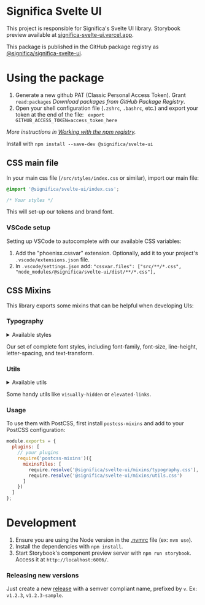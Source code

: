 # Significa Svelte UI

This project is responsible for Significa's Svelte UI library.
Storybook preview available at [significa-svelte-ui.vercel.app](https://significa-svelte-ui.vercel.app/).

This package is published in the GitHub package registry as [@significa/significa-svelte-ui](https://github.com/significa/significa-svelte-ui/pkgs/npm/significa-svelte-ui).

# Using the package

1. Generate a new github PAT (Classic Personal Access Token).
   Grant `read:packages` _Download packages from GitHub Package Registry_.
2. Open your shell configuration file (`.zshrc`, `.bashrc`, etc.) and export your token at the end of the file: ` export GITHUB_ACCESS_TOKEN=access_token_here`

_More instructions in [Working with the npm registry](https://docs.github.com/en/packages/working-with-a-github-packages-registry/working-with-the-npm-registry)._

Install with `npm install --save-dev @significa/svelte-ui`

## CSS main file

In your main css file (`/src/styles/index.css` or similar), import our main file:

```css
@import '@significa/svelte-ui/index.css';

/* Your styles */
```

This will set-up our tokens and brand font.

### VSCode setup

Setting up VSCode to autocomplete with our available CSS variables:

1. Add the "phoenisx.cssvar" extension. Optionally, add it to your project's `.vscode/extensions.json` file.
2. In `.vscode/settings.json` add: `"cssvar.files": ["src/**/*.css", "node_modules/@significa/svelte-ui/dist/**/*.css"],`

## CSS Mixins

This library exports some mixins that can be helpful when developing UIs:

### Typography

<details>
  <summary>Available styles</summary>

- `text-xs`
- `text-sm`
- `text-sm-beast`
- `text-md`
- `text-md-body`
- `text-md-beast`
- `text-lg`
- `text-lg-body`
- `text-lg-beast`
- `text-xl`
- `text-xl-body`
- `text-xl-beast`
- `text-2xl`
- `text-2xl-body`
- `text-2xl-beast`
- `text-3xl`
- `text-3xl-beast`
- `text-4xl`
- `text-5xl`
- `text-6xl`
- `text-7xl`
- `text-8xl`
</details>

Our set of complete font styles, including font-family, font-size, line-height, letter-spacing, and text-transform.

### Utils

<details>
  <summary>Available utils</summary>

- elevated-links
- visually-hidden
- multi-line-clamp $amount: 2
- hide-scrollbar
</details>

Some handy utils like `visually-hidden` or `elevated-links`.

### Usage

To use them with PostCSS, first install `postcss-mixins` and add to your PostCSS configuration:

```js
module.exports = {
  plugins: [
    // your plugins
    require('postcss-mixins')({
      mixinsFiles: [
        require.resolve('@significa/svelte-ui/mixins/typography.css'),
        require.resolve('@significa/svelte-ui/mixins/utils.css')
      ]
    })
  ]
};
```

# Development

1. Ensure you are using the Node version in the [.nvmrc](./.nvmrc) file (ex: `nvm use`).
2. Install the dependencies with `npm install`.
3. Start Storybook's component preview server with `npm run storybook`. Access it at `http://localhost:6006/`.

### Releasing new versions

Just create a new [release](https://github.com/significa/significa-svelte-ui/releases) with a semver compliant name, prefixed by `v`. Ex: `v1.2.3`, `v1.2.3-sample`.
